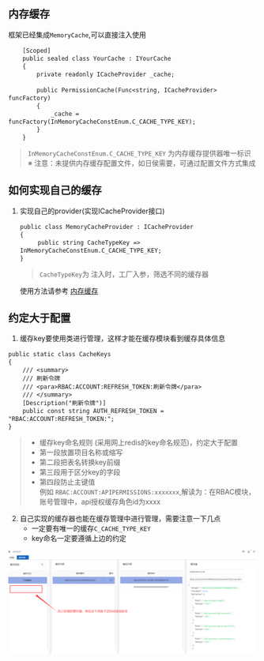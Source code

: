 ## <div id = 'memorycache'>内存缓存</div>

框架已经集成```MemoryCache```,可以直接注入使用

```
    [Scoped]
    public sealed class YourCache : IYourCache
    {
        private readonly ICacheProvider _cache;

        public PermissionCache(Func<string, ICacheProvider> funcFactory) 
        { 
            _cache = funcFactory(InMemoryCacheConstEnum.C_CACHE_TYPE_KEY);
        }
    }
```
> ```InMemoryCacheConstEnum.C_CACHE_TYPE_KEY``` 为内存缓存提供器唯一标识<br />
    ※ 注意：未提供内存缓存配置文件，如日侯需要，可通过配置文件方式集成

## 如何实现自己的缓存

1. 实现自己的provider(实现ICacheProvider接口)
    ```
    public class MemoryCacheProvider : ICacheProvider
    {
         public string CacheTypeKey => InMemoryCacheConstEnum.C_CACHE_TYPE_KEY;
    }
    ```
    > ```CacheTypeKey```为 注入时，工厂入参，筛选不同的缓存器 <br />
   
   使用方法请参考 [内存缓存](#memorycache)

## 约定大于配置
1. 缓存key要使用类进行管理，这样才能在缓存模块看到缓存具体信息
```
public static class CacheKeys
{
    /// <summary>
    /// 刷新令牌 
    /// <para>RBAC:ACCOUNT:REFRESH_TOKEN:刷新令牌</para>
    /// </summary>
    [Description("刷新令牌")]
    public const string AUTH_REFRESH_TOKEN = "RBAC:ACCOUNT:REFRESH_TOKEN:";
}
```
> - 缓存key命名规则 (采用网上redis的key命名规范)，约定大于配置<br /> 
> - 第一段放置项目名称或缩写
> - 第二段把表名转换key前缀
> - 第三段用于区分key的字段
> - 第四段防止主键值<br /> 
例如 ```RBAC:ACCOUNT:APIPERMISSIONS:xxxxxxx```,解读为：在RBAC模块，账号管理中，api授权缓存角色id为xxxx

2. 自己实现的缓存器也能在缓存管理中进行管理，需要注意一下几点
    - 一定要有唯一的缓存```C_CACHE_TYPE_KEY```
    - key命名一定要遵循上边的约定
  
![Alt text](images/cache.png)
